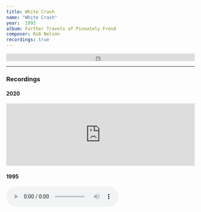```yaml
---
title: White Crash
name: "White Crash"
year:  1993
album: Further Travels of Pinnately Frond
composer: Rob Nelson
recordings: true
---
```

<iframe width="100%" height="20" scrolling="no" frameborder="no" allow="autoplay" src="https://w.soundcloud.com/player/?url=https%3A//api.soundcloud.com/tracks/768845194&color=%23ff5500&inverse=false&auto_play=false&show_user=true"></iframe>

<hr/>
<h3>Recordings</h3>

<h4>2020</h4>
<iframe width="100%" height="166" scrolling="no" frameborder="no" allow="autoplay" src="https://w.soundcloud.com/player/?url=https%3A//api.soundcloud.com/tracks/768845194&color=%23ff5500&auto_play=false&hide_related=false&show_comments=true&show_user=true&show_reposts=false&show_teaser=true"></iframe>


<h4>1995</h4>
<audio controls>
  <source src="http://walterklang.com/mp3/1995-03-14/White%20Crash/White_Crash.mp3" type="audio/mpeg">
  <a href="http://walterklang.com/mp3/1995-03-14/White%20Crash/White_Crash.mp3">White_Crash.mp3</a>
</audio>
